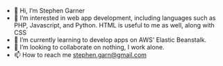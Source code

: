 - 👋 Hi, I’m Stephen Garner
- 👀 I’m interested in web app development, including languages such as PHP, Javascript, and Python. HTML is useful to me as well, along with CSS
- 🌱 I’m currently learning to develop apps on AWS' Elastic Beanstalk.
- 💞️ I’m looking to collaborate on nothing, I work alone. 
- 📫 How to reach me stephen.garn@gmail.com
